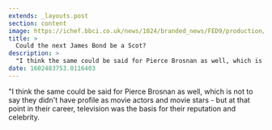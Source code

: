 ```yaml
--- 
extends: _layouts.post 
section: content 
image: https://ichef.bbci.co.uk/news/1024/branded_news/FED9/production/_114714256_gettyimages-515497772.jpg 
title: > 
  Could the next James Bond be a Scot? 
description: > 
  "I think the same could be said for Pierce Brosnan as well, which is not to say they didn't have profile as movie actors and movie stars - but at that point in their career, television was the basis for their reputation and celebrity. 
date: 1602483753.0116403 
--- 
```

"I think the same could be said for Pierce Brosnan as well, which is not to say they didn't have profile as movie actors and movie stars - but at that point in their career, television was the basis for their reputation and celebrity.